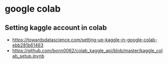 # google colab

## Setting kaggle account in colab

- https://towardsdatascience.com/setting-up-kaggle-in-google-colab-ebb281b61463
- https://github.com/bonn0062/colab_kaggle_api/blob/master/kaggle_colab_setup.ipynb



